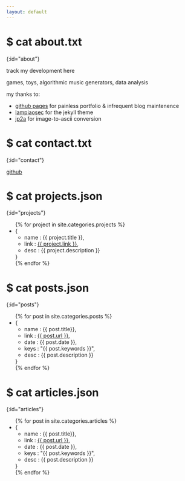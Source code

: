 ```yaml
---
layout: default
---
```


# $ cat about.txt
{:id="about"}

track my development here

games, toys, algorithmic music generators, data analysis

my thanks to:
<ul>
  <li><a href="https://pages.github.com">github pages</a> for painless portfolio & infrequent blog maintenence</li>
  <li><a href="https://lampiaosec.github.io">lampiaosec</a> for the jekyll theme</li>
  <li><a href="https://csl.name/jp2a/">jp2a</a> for image-to-ascii conversion</li>
</ul>

# $ cat contact.txt
{:id="contact"}

<a href="https://github.com/cha-duh">github</a>

# $ cat projects.json
{:id="projects"}

<ul>
{% for project in site.categories.projects %}
  <li>{
    <ul>
      <li>name : {{ project.title }},</li>
      <li>link : <a href="{{ project.link }}">{{ project.link }}</a>,</li>
      <li>desc : {{ project.description }}</li>
    </ul>
  }</li>
{% endfor %}
</ul>

# $ cat posts.json
{:id="posts"}

<ul>
  {% for post in site.categories.posts %}
    <li>{
      <ul>
        <li>name : {{ post.title}},</li> 
        <li>link : <a href="{{ post.url }}">{{ post.url }},</a></li>
        <li>date : {{ post.date }},</li>
        <li>keys : "{{ post.keywords }}",</li>
        <li>desc : {{ post.description }}</li>
      </ul>
    }</li>
  {% endfor %}
</ul>

# $ cat articles.json
{:id="articles"}

<ul>
  {% for post in site.categories.articles %}
    <li>{
      <ul>
        <li>name : {{ post.title}},</li> 
        <li>link : <a href="{{ post.url }}">{{ post.url }}</a>,</li>
        <li>date : {{ post.date }},</li>
        <li>keys : "{{ post.keywords }}",</li>
        <li>desc : {{ post.description }}</li>
      </ul>
    }</li>
  {% endfor %}
</ul>
